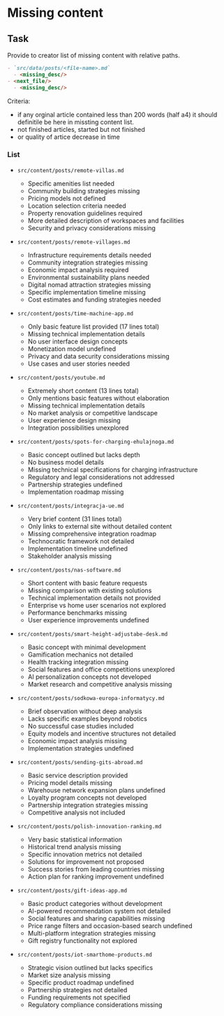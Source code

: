 # Missing content

## Task

Provide to creator list of missing content with relative paths.

``` md
- `src/data/posts/<file-name>.md`
  - <missing_desc/>
- <next_file/>
  - <missing_desc/>
```

Criteria: 

- if any orginal article contained less than 200 words (half a4) it should definitile be here in missting content list. 
- not finished articles, started but not finished
- or quality of artice decrease in time

### List

- `src/content/posts/remote-villas.md`
  - Specific amenities list needed
  - Community building strategies missing
  - Pricing models not defined
  - Location selection criteria needed
  - Property renovation guidelines required
  - More detailed description of workspaces and facilities
  - Security and privacy considerations missing

- `src/content/posts/remote-villages.md`
  - Infrastructure requirements details needed
  - Community integration strategies missing
  - Economic impact analysis required
  - Environmental sustainability plans needed
  - Digital nomad attraction strategies missing
  - Specific implementation timeline missing
  - Cost estimates and funding strategies needed

- `src/content/posts/time-machine-app.md`
  - Only basic feature list provided (17 lines total)
  - Missing technical implementation details
  - No user interface design concepts
  - Monetization model undefined
  - Privacy and data security considerations missing
  - Use cases and user stories needed

- `src/content/posts/youtube.md`
  - Extremely short content (13 lines total)
  - Only mentions basic features without elaboration
  - Missing technical implementation details
  - No market analysis or competitive landscape
  - User experience design missing
  - Integration possibilities unexplored

- `src/content/posts/spots-for-charging-ehulajnoga.md`
  - Basic concept outlined but lacks depth
  - No business model details
  - Missing technical specifications for charging infrastructure
  - Regulatory and legal considerations not addressed
  - Partnership strategies undefined
  - Implementation roadmap missing

- `src/content/posts/integracja-ue.md`
  - Very brief content (31 lines total)
  - Only links to external site without detailed content
  - Missing comprehensive integration roadmap
  - Technocratic framework not detailed
  - Implementation timeline undefined
  - Stakeholder analysis missing

- `src/content/posts/nas-software.md`
  - Short content with basic feature requests
  - Missing comparison with existing solutions
  - Technical implementation details not provided
  - Enterprise vs home user scenarios not explored
  - Performance benchmarks missing
  - User experience improvements undefined

- `src/content/posts/smart-height-adjustabe-desk.md`
  - Basic concept with minimal development
  - Gamification mechanics not detailed
  - Health tracking integration missing
  - Social features and office competitions unexplored
  - AI personalization concepts not developed
  - Market research and competitive analysis missing

- `src/content/posts/sodkowa-europa-informatycy.md`
  - Brief observation without deep analysis
  - Lacks specific examples beyond robotics
  - No successful case studies included
  - Equity models and incentive structures not detailed
  - Economic impact analysis missing
  - Implementation strategies undefined

- `src/content/posts/sending-gits-abroad.md`
  - Basic service description provided
  - Pricing model details missing
  - Warehouse network expansion plans undefined
  - Loyalty program concepts not developed
  - Partnership integration strategies missing
  - Competitive analysis not included

- `src/content/posts/polish-innovation-ranking.md`
  - Very basic statistical information
  - Historical trend analysis missing
  - Specific innovation metrics not detailed
  - Solutions for improvement not proposed
  - Success stories from leading countries missing
  - Action plan for ranking improvement undefined

- `src/content/posts/gift-ideas-app.md`
  - Basic product categories without development
  - AI-powered recommendation system not detailed
  - Social features and sharing capabilities missing
  - Price range filters and occasion-based search undefined
  - Multi-platform integration strategies missing
  - Gift registry functionality not explored

- `src/content/posts/iot-smarthome-products.md`
  - Strategic vision outlined but lacks specifics
  - Market size analysis missing
  - Specific product roadmap undefined
  - Partnership strategies not detailed
  - Funding requirements not specified
  - Regulatory compliance considerations missing
